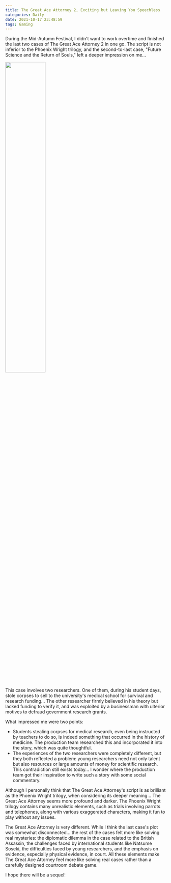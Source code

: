 ```yaml
---
title: The Great Ace Attorney 2, Exciting but Leaving You Speechless
categories: Daily
date: 2021-10-17 23:48:59
tags: Gaming
---
```


During the Mid-Autumn Festival, I didn't want to work overtime and finished the last two cases of The Great Ace Attorney 2 in one go. The script is not inferior to the Phoenix Wright trilogy, and the second-to-last case, "Future Science and the Return of Souls," left a deeper impression on me...

<img src="http://static.dianwannan.com/static/allimg/191130/7-191130144042624.jpg" width="50%" height="50%">

<!-- Summary -->
<!-- more -->

This case involves two researchers. One of them, during his student days, stole corpses to sell to the university's medical school for survival and research funding... The other researcher firmly believed in his theory but lacked funding to verify it, and was exploited by a businessman with ulterior motives to defraud government research grants.

What impressed me were two points:

- Students stealing corpses for medical research, even being instructed by teachers to do so, is indeed something that occurred in the history of medicine. The production team researched this and incorporated it into the story, which was quite thoughtful.
- The experiences of the two researchers were completely different, but they both reflected a problem: young researchers need not only talent but also resources or large amounts of money for scientific research. This contradiction still exists today... I wonder where the production team got their inspiration to write such a story with some social commentary.

Although I personally think that The Great Ace Attorney's script is as brilliant as the Phoenix Wright trilogy, when considering its deeper meaning... The Great Ace Attorney seems more profound and darker. The Phoenix Wright trilogy contains many unrealistic elements, such as trials involving parrots and telephones, along with various exaggerated characters, making it fun to play without any issues.

The Great Ace Attorney is very different. While I think the last case's plot was somewhat disconnected... the rest of the cases felt more like solving real mysteries: the diplomatic dilemma in the case related to the British Assassin, the challenges faced by international students like Natsume Soseki, the difficulties faced by young researchers, and the emphasis on evidence, especially physical evidence, in court. All these elements make The Great Ace Attorney feel more like solving real cases rather than a carefully designed courtroom debate game.

I hope there will be a sequel!
